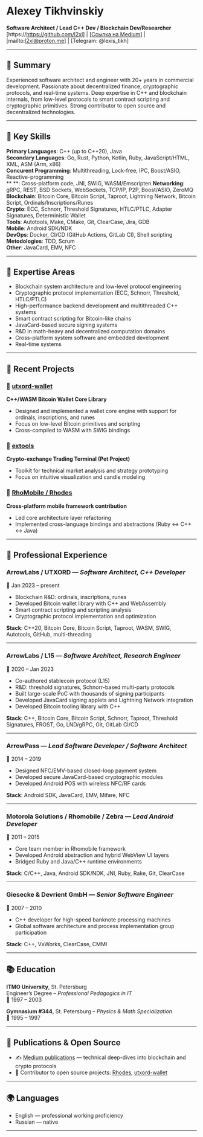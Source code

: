 # Alexey Tikhvinskiy

**Software Architect / Lead C++ Dev / Blockchain Dev/Researcher**  
[https://https://github.com/l2xl] | [[Ссылка на Medium](https://l2xl.medium.com/)] | [mailto:l2xl@proton.me] | [Telegram: @lexis_tikh]

---

## 🔎 Summary

Experienced software architect and engineer with 20+ years in commercial development. Passionate about decentralized finance, cryptographic protocols, and real-time systems. Deep expertise in C++ and blockchain internals, from low-level protocols to smart contract scripting and cryptographic primitives. Strong contributor to open source and decentralized technologies.

---

## 🚀 Key Skills

**Primary Languages**: C++ (up to C++20), Java  
**Secondary Languages**: Go, Rust, Python, Kotlin, Ruby, JavaScript/HTML, XML, ASM (Arm, x86)  
**Concurent Programming**: Multithreading, Lock-free, IPC, Boost/ASIO, Reactive-programming  
** **: Cross-platform code, JNI, SWIG, WASM/Emscripten
**Networking**: gRPC, REST, BSD Sockets, WebSockets, TCP/IP, P2P, Boost/ASIO, ZeroMQ  
**Blockchain**: Bitcoin Core, Bitcoin Script, Taproot, Lightning Network, Bitcoin Script, Ordinals/Inscriptions/Runes  
**Crypto**: ECC, Schnorr, Threshold Signatures, HTLC/PTLC, Adapter Signatures, Deterministic Wallet  
**Tools**: Autotools, Make, CMake, Git, ClearCase, Jira, GDB  
**Mobile**: Android SDK/NDK  
**DevOps**: Docker, CI/CD (GitHub Actions, GitLab CI), Shell scripting  
**Metodologies**: TDD, Scrum  
**Other**: JavaCard, EMV, NFC  

---

## 🧠 Expertise Areas

- Blockchain system architecture and low-level protocol engineering  
- Cryptographic protocol implementation (ECC, Schnorr, Threshold, HTLC/PTLC)  
- High-performance backend development and multithreaded C++ systems  
- Smart contract scripting for Bitcoin-like chains  
- JavaCard-based secure signing systems  
- R&D in math-heavy and decentralized computation domains  
- Cross-platform system software and embedded development
- Real-time systems

---

## 📌 Recent Projects

### 🔹 [utxord-wallet](https://github.com/UTXORD/utxord-wallet)  
**C++/WASM Bitcoin Wallet Core Library**  
- Designed and implemented a wallet core engine with support for ordinals, inscriptions, and runes  
- Focus on low-level Bitcoin primitives and scripting  
- Cross-compiled to WASM with SWIG bindings

### 🔹 [extools](https://github.com/l2xl/extools)  
**Crypto-exchange Trading Terminal (Pet Project)**  
- Toolkit for technical market analysis and strategy prototyping  
- Focus on intuitive visualization and candle modeling

### 🔹 [RhoMobile / Rhodes](https://github.com/rhomobile/rhodes)  
**Cross-platform mobile framework contribution**  
- Led core architecture layer refactoring  
- Implemented cross-language bindings and abstractions (Ruby ↔ C++ ↔ Java)

---

## 💼 Professional Experience

### **ArrowLabs / UTXORD** — *Software Architect, C++ Developer*  
📍 Jan 2023 – present  
- Blockchain R&D: ordinals, inscriptions, runes  
- Developed Bitcoin wallet library with C++ and WebAssembly  
- Smart contract scripting and scripting analysis  
- Cryptographic protocol implementation and optimization

**Stack**: C++20, Bitcoin Core, Bitcoin Script, Taproot, WASM, SWIG, Autotools, GitHub, multi-threading

---

### **ArrowLabs / L15** — *Software Architect, Research Engineer*  
📍 2020 – Jan 2023  
- Co-authored stablecoin protocol (L15)  
- R&D: threshold signatures, Schnorr-based multi-party protocols  
- Built large-scale PoC with thousands of signing participants  
- Developed JavaCard signing applets and Lightning Network integration
- Developed Bitcoin tooling library with C++

**Stack**: C++, Bitcoin Core, Bitcoin Script, Schnorr, Taproot, Threshold Signatures, FROST, Go, LND/gRPC, Git, GitLab CI/CD

---

### **ArrowPass** — *Lead Software Developer / Software Architect*  
📍 2014 – 2019  
- Designed NFC/EMV-based closed-loop payment system  
- Developed secure JavaCard-based cryptographic modules  
- Developed Android POS with wireless NFC/RF cards  

**Stack**: Android SDK, JavaCard, EMV, Mifare, NFC

---

### **Motorola Solutions / Rhomobile / Zebra** — *Lead Android Developer*  
📍 2011 – 2015  
- Core team member in Rhomobile framework  
- Developed Android abstraction and hybrid WebView UI layers  
- Bridged Ruby and Java/C++ runtime environments

**Stack**: C/C++, Java, Android SDK/NDK, JNI, Ruby, Rake, Git, ClearCase

---

### **Giesecke & Devrient GmbH** — *Senior Software Engineer*  
📍 2007 – 2010  
- C++ developer for high-speed banknote processing machines  
- Global software architecture and process implementation group participation

**Stack**: C++, VxWorks, ClearCase, CMMI

---

## 📚 Education

**ITMO University**, St. Petersburg  
Engineer’s Degree – *Professional Pedagogics in IT*  
📅 1997 – 2003

**Gymnasium #344**, St. Petersburg – *Physics & Math Specialization*  
📅 1995 – 1997

---

## 🧩 Publications & Open Source

- ✍️ [Medium publications](https://l2xl.medium.com/) — technical deep-dives into blockchain and crypto protocols  
- 🧪 Contributor to open source projects: [Rhodes](https://github.com/rhomobile/rhodes), [utxord-wallet](https://github.com/UTXORD/utxord-wallet)

---

## 🌍 Languages

- English — professional working proficiency  
- Russian — native

---
